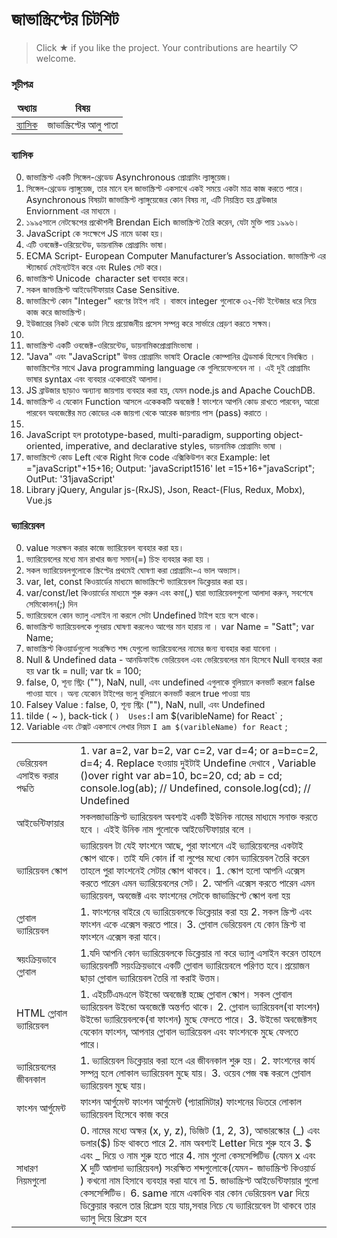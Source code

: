 # জাভাস্ক্রিপ্টের চিটশিট

> Click ★ if you like the project. Your contributions are heartily ♡ welcome.


### সূচীপত্র

<table>
  <thead align="center">
    <tr border: none;>
      <td><b>অধ্যায়</b></td>
      <td><b>বিষয়</b></td>
    </tr>
  </thead>
  <tbody>
    <tr>
      <td><a href="#ব্যাসিক">ব্যাসিক</a></td>
      <td>জাভাস্ক্রিপ্টের আলু পাতা</td>
    </tr>
  </tbody>
</table>


### ব্যাসিক

0. জাভাস্ক্রিপ্ট একটি সিঙ্গেল-থ্রেডেড Asynchronous প্রোগ্রামিং ল্যাঙ্গুয়েজ।
1. সিঙ্গেল-থ্রেডেড ল্যাঙ্গুয়েজ, তার মানে হল জাভাস্ক্রিপ্ট একসাথে একই সময়ে একটা মাত্র কাজ  করতে পারে। Asynchronous বিষয়টা জাভাস্ক্রিপ্ট ল্যাঙ্গুয়েজের কোন বিষয় না, এটি নিয়ন্ত্রিত হয় ব্রাউজার Enviornment এর মাধ্যমে ।
2. ১৯৯৫সালে নেটস্কেপের প্রকৌশলী Brendan Eich জাভাস্ক্রিপ্ট তৈরি করেন, যেটা মুক্তি পায় ১৯৯৬।
3. JavaScript কে সংক্ষেপে JS নামে ডাকা হয়।
4. এটি ওবজেক্ট-ওরিয়েন্টেড, ডায়নামিক প্রোগ্রামিং ভাষা।
5. ECMA Script- European Computer Manufacturer’s Association. জাভাস্ক্রিপ্ট এর স্ট্যান্ডার্ড মেইনটেইন করে এবং Rules সেট করে।
6. জাভাস্ক্রিপ্ট Unicode  character set ব্যবহার করে।
7. সকল জাভাস্ক্রিপ্ট আইডেন্টিফায়ার Case Sensitive.
8. জাভাস্ক্রিপ্টে কোন "Integer" ধরণের টাইপ নাই । বাস্তবে integer গুলোকে ৩২-বিট ইন্টেজার ধরে নিয়ে কাজ করে জাভাস্ক্রিপ্ট।
9. ইউজারের নিকট থেকে ডাটা নিয়ে প্রয়োজনীয় প্রসেস সম্পন্ন করে সার্ভারে প্রেড়ণ করতে সক্ষম। 
10. 
11. জাভাস্ক্রিপ্ট একটি ওবজেক্ট-ওরিয়েন্টেড, ডায়নামিকপ্রোগ্রামিংভাষা ।
12. "Java" এবং "JavaScript" উভয় প্রোগ্রামিং ভাষাই Oracle কোম্পানির ট্রেডমার্ক হিসেবে নিবন্ধিত । জাভাস্ক্রিপ্টের সাথে  Java programming language কে গুলিয়েফেলবেন না । এই দুই প্রোগ্রামিং ভাষার syntax এবং ব্যবহার একেবারেই আলাদা।
13. JS ব্রাউজার ছাড়াও অন্যান্য জায়গায় ব্যবহার করা হয়, যেমন node.js and Apache CouchDB. 
14. জাভাস্ক্রিপ্ট এ যেকোন Function আসলে একেককটি অবজেক্ট ! ফাংশনে আপনি কোড রাখতে পারবেন, আরো পারবেন অবজেক্টের মত কোডের এক জায়গা থেকে আরেক জায়গায় পাস (pass) করাতে ।
15. 
16. JavaScript হল prototype-based, multi-paradigm, supporting object-oriented, imperative, and declarative styles, ডায়নামিক প্রোগ্রামিং ভাষা ।
17. জাভাস্ক্রিপ্টে কোড Left থেকে Right দিকে code এক্সিকিউশন করে 
    Example: 
        let ="javaScript"+15+16; Output: 'javaScript1516'
        let =15+16+"javaScript"; OutPut: '31javaScript'
18. Library
    jQuery, Angular js-(RxJS), Json, React-(Flus, Redux, Mobx), Vue.js


### ভ্যারিয়েবল


0. value সংরক্ষন করার কাজে ভ্যারিয়েবল ব্যবহার করা হয়।
00. ভ্যারিয়েবলের মধ্যে মান রাখার জন্য সমান(=) চিহ্ন ব্যবহার করা হয় ।
1. সকল ভ্যারিয়েবলগুলোকে স্ক্রিপ্টের প্রথমেই ঘোষণা করা প্রোগ্রামিং-এ ভাল অভ্যাস।
2. var, let, const কিওয়ার্ডের মাধ্যমে জাভাস্ক্রিপ্টে ভ্যারিয়েবল ডিক্লেয়ার করা হয়।
3. var/const/let  কিওয়ার্ডের মাধ্যমে শুরু করুন এবং কমা(,) দ্বারা ভ্যারিয়েবলগুলো আলাদা করুন, সবশেষে সেমিকোলন(;) দিন
4. ভ্যারিয়েবলে কোন ভ্যালু এসাইন না করলে সেটা Undefined টাইপ হয়ে বসে থাকে।
5. জাভাস্ক্রিপ্ট ভ্যারিয়েবলকে পুনরায় ঘোষণা করলেও আগের মান হারায় না ।  var Name = "Satt";  var Name;
6. জাভাস্ক্রিপ্ট  কিওয়ার্ডগুলো সংরক্ষিত শব্দ যেগুলো ভ্যারিয়েবলের নামের জন্য ব্যবহার করা যাবেনা ।
7. Null & Undefined data  - আনডিফাইন্ড ভেরিয়েবল এবং ভেরিয়েবলের মান হিসেবে Null ব্যবহার করা হয়     var tk = null;    var tk = 100;
8.  false, 0, শূন্য স্ট্রিং (""), NaN, null, এবং undefined এগুলাকে বুলিয়ানে কনভার্ট করলে false পাওয়া যাবে । অন্য যেকোন টাইপের ভ্যলু বুলিয়ানে কনভার্ট করলে true পাওয়া যায়
9. Falsey Value :  false, 0, শূন্য স্ট্রিং (""), NaN, null, এবং Undefined
10.   tilde ( ~ ),  back-tick ( ` )  Uses: `I am $(varibleName) for React` ;
11.  Variable এবং টেক্সট একসাথে লেখার নিয়ম  `I am $(varibleName) for React` ;


<table>
  <tbody>
    <tr>
      <td>ভেরিয়েবল এসাইন্ড করার পদ্ধতি</td>
      <td>
          1. var a=2, var b=2, var c=2, var d=4;  or a=b=c=2, d=4;
          4.  Replace হওয়ায় দুইটাই Undefine দেখাবে , Variable ()over right var ab=10, bc=20, cd; ab = cd;
          console.log(ab);  // Undefined,  console.log(cd);  // Undefined
      </td>
    </tr>
    <tr>
      <td>আইডেন্টিফায়ার </td>
      <td>সকলজাভাস্ক্রিপ্ট ভ্যারিয়েবল অবশ্যই একটি ইউনিক নামের মাধ্যমে সনাক্ত করতে হবে । এইই উনিক নাম গুলোকে আইডেন্টিফায়ার বলে ।</td>
    </tr>
    <tr>
      <td>ভ্যারিয়েবল  স্কোপ </td>
      <td>
        ভ্যারিয়েবল টা যেই ফাংশনে আছে, পুরা ফাংশনে এই ভ্যারিয়েবলের একটাই স্কোপ থাকে। তাই যদি কোন if বা লুপের মধ্যে কোন ভ্যারিয়েবল তৈরি করেন তাহলে পুরা ফাংশনেই সেটার স্কোপ থাকবে।
        1. স্কোপ হলো আপনি এক্সেস করতে পারেন এমন ভ্যারিয়েবলের সেট।
        2. আপনি এক্সেস করতে পারেন এমন ভ্যারিয়েবল, অবজেক্ট এবং ফাংশনের সেটকে জাভাস্ক্রিপ্টে স্কোপ বলা হয়
      </td>
    </tr>
    <tr>
      <td>গ্লোবাল ভ্যারিয়েবল</td>
      <td>
        1. ফাংশনের বাইরে যে ভ্যারিয়েবলকে ডিক্লেয়ার করা হয় 
        2. সকল স্ক্রিপ্ট এবং ফাংশন একে এক্সেস করতে পারে।
        3. গ্লোবাল ভেরিয়েবল যে কোন স্ক্রিপ্ট বা ফাংশনে এক্সেস করা যাবে।
      </td>
    </tr>
    <tr>
      <td>স্বয়ংক্রিয়ভাবে গ্লোবাল</td>
      <td>
            1.যদি আপনি কোন ভ্যারিয়েবলকে ডিক্লেয়ার না করে ভ্যালু এসাইন করেন তাহলে ভ্যারিয়েবলটি সয়ংক্রিয়ভাবে একটি গ্লোবাল ভ্যারিয়েবলে পরিণত হবে।প্রয়োজন ছাড়া গ্লোবাল ভ্যারিয়েবল তৈরি না করাই উত্তম।
      </td>
    </tr>
    <tr>
      <td>HTML গ্লোবাল ভ্যারিয়েবল</td>
      <td>
        1. এইচটিএমএলে উইন্ডো অবজেক্ট হচ্ছে গ্লোবাল স্কোপ। সকল গ্লোবাল ভ্যারিয়েবল উইন্ডো অবজেক্টে অন্তর্গত থাকে।
        2. গ্লোবাল ভ্যারিয়েবল(বা ফাংশন) উইন্ডো ভ্যারিয়েবলকে(বা ফাংশন) মুছে ফেলতে পারে।
        3. উইন্ডো অবজেক্টসহ যেকোন ফাংশন, আপনার গ্লোবাল ভ্যারিয়েবল এবং ফাংশনকে মুছে ফেলতে পারে।
      </td>
    </tr>
    <tr>
      <td>ভ্যারিয়েবলের জীবনকাল</td>
      <td>
        1. ভ্যারিয়েবল ডিক্লেয়ার করা হলে এর জীবনকাল শুরু হয়।
        2. ফাংশনের কার্য সম্পন্ন হলে লোকাল ভ্যারিয়েবল মুছে যায়।
        3. ওয়েব পেজ বন্ধ করলে গ্লোবাল ভ্যারিয়েবল মুছে যায়।
      </td>
    </tr>
    <tr>
      <td>ফাংশন আর্গুমেন্ট</td>
      <td>
       ফাংশন আর্গুমেন্ট	ফাংশন আর্গুমেন্ট (প্যারামিটার) ফাংশনের ভিতরে লোকাল ভ্যারিয়েবল হিসেবে কাজ করে
      </td>
    </tr>
    <tr>
      <td>সাধারণ নিয়মগুলো</td>
      <td>
        0. নামের মধ্যে অক্ষর (x, y, z), ডিজিট (1, 2, 3),  আন্ডারস্কোর (_) এবং  ডলার($) চিহ্ন থাকতে পারে
        2. নাম অবশ্যই Letter দিয়ে শুরু হবে
        3. $ এবং _ দিয়ে ও নাম শুরু হতে পারে
        4. নাম গুলো কেসসেন্সিটিভ (যেমন x এবং X দুটি আলাদা ভ্যারিয়েবল) সংরক্ষিত শব্দগুলোকে(যেমন- জাভাস্ক্রিপ্ট কিওয়ার্ড ) কখনো নাম হিসাবে ব্যবহার করা যাবে না
        5. জাভাস্ক্রিপ্ট আইডেন্টিফায়ার গুলো কেসসেন্সিটিভ।
        6. same নামে একাধিক বার কোন ভেরিয়েবল var দিয়ে ডিক্লেয়ার করলে তার রিপ্লেস হয়ে যায়,সবার নিচে যে ভ্যারিয়েবেল টা থাকবে তার ভ্যালু  দিয়ে রিপ্লেস হবে
      </td>
    </tr>
  </tbody>
</table>










<!-- background color

`command`

 -->

<!-- Link and live url && link image

<a href="https://sai4ul.github.io/init-html-starter-kit/componet.html" target="_blank">Live</a>

<img src="./assets/images/Team_preview.png" width="100%" align="left"/> 

-->


<!-- Dot point
    - SCSS Support
 -->

 <!-- Copy plate 
 
    ```.gitconfig

    
    ```
  -->



<!-- Variable

18. single Quotation এবং Double Quotation একসাথে ব্যবহার করার নিয়ম

    "I 'am' porgrammer"
    'I "am" programmer'

19. Single quotation এর ভিতরে Double Quotation  লেখা
    var = '  "Hellow" mister ';
    var = '  //Hellow mister ';
20. কয়টা ক্যারেকটার আছে স্ট্রিং এজানতে হলে length প্রোপার্টি ব্যবহার করুন "hello".length
     -->
